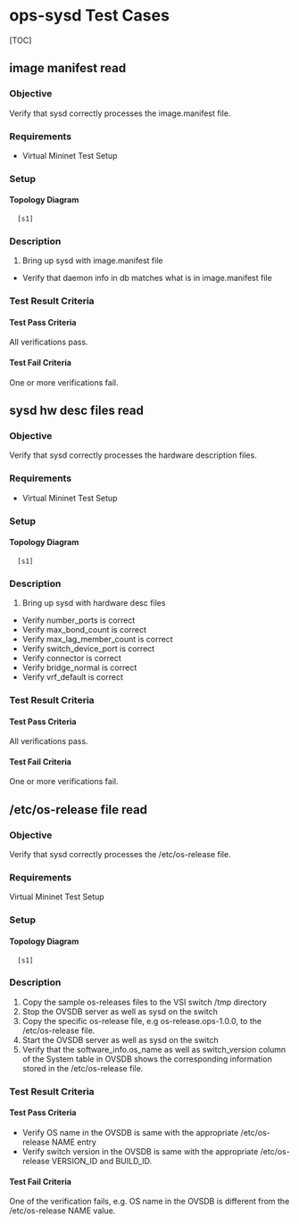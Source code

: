 # ops-sysd Test Cases

[TOC]

## image manifest read ##
### Objective ###
Verify that sysd correctly processes the image.manifest file.
### Requirements ###
 - Virtual Mininet Test Setup

### Setup ###
#### Topology Diagram ####
```
  [s1]
```
### Description ###
1. Bring up sysd with image.manifest file
 - Verify that daemon info in db matches what is in image.manifest file

### Test Result Criteria ###
#### Test Pass Criteria ####
All verifications pass.
#### Test Fail Criteria ####
One or more verifications fail.

## sysd hw desc files read ##
### Objective ###
Verify that sysd correctly processes the hardware description files.
### Requirements ###
 - Virtual Mininet Test Setup

### Setup ###
#### Topology Diagram ####
```
  [s1]
```
### Description ###
1. Bring up sysd with hardware desc files
 - Verify number\_ports is correct
 - Verify max\_bond\_count is correct
 - Verify max\_lag\_member\_count is correct
 - Verify switch\_device\_port is correct
 - Verify connector is correct
 - Verify bridge\_normal is correct
 - Verify vrf\_default is correct

### Test Result Criteria ###
#### Test Pass Criteria ####
All verifications pass.
#### Test Fail Criteria ####
One or more verifications fail.

## /etc/os-release file read ##
### Objective ###
Verify that sysd correctly processes the /etc/os-release file.
### Requirements ###
Virtual Mininet Test Setup

### Setup ###
#### Topology Diagram ####
```
  [s1]
```
### Description ###
1. Copy the sample os-releases files to the VSI switch /tmp directory
2. Stop the OVSDB server as well as sysd on the switch
3. Copy the specific os-release file, e.g os-release.ops-1.0.0, to the /etc/os-release file.
4. Start the OVSDB server as well as sysd on the switch
5. Verify that the software\_info.os\_name as well as
   switch\_version column of the System table in OVSDB shows the
   corresponding information stored in the /etc/os-release file.

### Test Result Criteria ###
#### Test Pass Criteria ####
- Verify OS name in the OVSDB is same with the appropriate /etc/os-release NAME entry
- Verify switch version in the OVSDB is same with the appropriate /etc/os-release VERSION\_ID and BUILD\_ID.
#### Test Fail Criteria ####
One of the verification fails, e.g. OS name in the OVSDB is different from the /etc/os-release NAME value.
